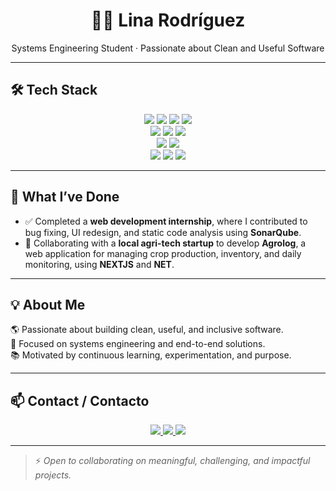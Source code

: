 <h1 align="center">👩‍💻 Lina Rodríguez</h1>

<p align="center">
Systems Engineering Student · Passionate about Clean and Useful Software
</p>

---
## 🛠️ Tech Stack

<div align="center">
  
<!-- Frontend -->
<img src="https://img.shields.io/badge/React-20232A?style=for-the-badge&logo=react&logoColor=61DAFB" />
<img src="https://img.shields.io/badge/TypeScript-3178C6?style=for-the-badge&logo=typescript&logoColor=white" />
<img src="https://img.shields.io/badge/Next.js-000000?style=for-the-badge&logo=nextdotjs&logoColor=white" />
<img src="https://img.shields.io/badge/Tailwind_CSS-38B2AC?style=for-the-badge&logo=tailwind-css&logoColor=white" />

<br/>

<!-- Backend -->
<img src="https://img.shields.io/badge/Java-ED8B00?style=for-the-badge&logo=openjdk&logoColor=white" />
<img src="https://img.shields.io/badge/Spring_Boot-6DB33F?style=for-the-badge&logo=spring-boot&logoColor=white" />
<img src="https://img.shields.io/badge/.NET-512BD4?style=for-the-badge&logo=dotnet&logoColor=white" />

<br/>

<!-- DB -->
<img src="https://img.shields.io/badge/PostgreSQL-316192?style=for-the-badge&logo=postgresql&logoColor=white" />
<img src="https://img.shields.io/badge/Supabase-3FCF8E?style=for-the-badge&logo=supabase&logoColor=white" />

<br/>

<!-- Tools -->
<img src="https://img.shields.io/badge/Git-F05032?style=for-the-badge&logo=git&logoColor=white" />
<img src="https://img.shields.io/badge/Figma-F24E1E?style=for-the-badge&logo=figma&logoColor=white" />
<img src="https://img.shields.io/badge/Jest-C21325?style=for-the-badge&logo=jest&logoColor=white" />
</div>

---

## 🍮 What I’ve Done

- ✅ Completed a **web development internship**, where I contributed to bug fixing, UI redesign, and static code analysis using **SonarQube**.
- 🌱 Collaborating with a **local agri-tech startup** to develop **Agrolog**, a web application for managing crop production, inventory, and daily monitoring, using **NEXTJS** and **NET**.



---

## 💡 About Me

🌎 Passionate about building clean, useful, and inclusive software.  
🌱 Focused on systems engineering and end-to-end solutions.  
📚 Motivated by continuous learning, experimentation, and purpose.

---

## 📫 Contact / Contacto

<p align="center">
  <a href="https://linkedin.com/in/liinarodriguez">
    <img src="https://img.shields.io/badge/LinkedIn-0A66C2?style=for-the-badge&logo=linkedin&logoColor=white" />
  </a>
  <a href="https://github.com/LiinaRodriguez">
    <img src="https://img.shields.io/badge/GitHub-181717?style=for-the-badge&logo=github&logoColor=white" />
  </a>
  <a href="mailto:linnrodriguez25@email.com">
    <img src="https://img.shields.io/badge/Email-D14836?style=for-the-badge&logo=gmail&logoColor=white" />
  </a>
</p>

---

> ⚡ *Open to collaborating on meaningful, challenging, and impactful projects.*

